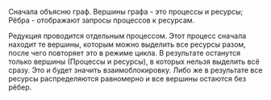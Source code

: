 Сначала объясню граф.
Вершины графа - это процессы и ресурсы;
Рёбра - отображают запросы процессов к ресурсам.

Редукция проводится отдельным процессом.
Этот процесс сначала находит те вершины, которым можно выделить все ресурсы разом, после чего повторяет это в режиме цикла.
В результате останутся только вершины (Процессы и ресурсы), в которых нельзя выделить всё сразу. Это и будет значить взаимоблокировку.
Либо же в результате все ресурсы распределяются равномерно и все вершины остаются без рёбер.

